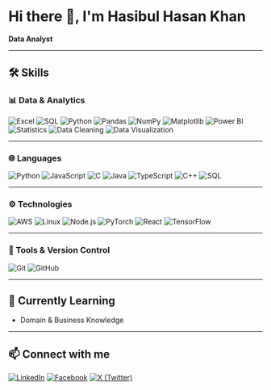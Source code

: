 # Hi there 👋, I'm Hasibul Hasan Khan

**Data Analyst**

---

## 🛠️ Skills

### 📊 Data & Analytics
![Excel](https://img.shields.io/badge/-Excel-000?&logo=microsoft-excel)
![SQL](https://img.shields.io/badge/-SQL-000?&logo=MySQL)
![Python](https://img.shields.io/badge/-Python-000?&logo=Python)
![Pandas](https://img.shields.io/badge/-Pandas-000?&logo=pandas)
![NumPy](https://img.shields.io/badge/-NumPy-000?&logo=numpy)
![Matplotlib](https://img.shields.io/badge/-Matplotlib-000?&logo=plotly)
![Power BI](https://img.shields.io/badge/-Power%20BI-000?&logo=Power-BI&logoColor=F2C811)
![Statistics](https://img.shields.io/badge/-Statistics-000?&logo=google-analytics&logoColor=white)
![Data Cleaning](https://img.shields.io/badge/-Data%20Cleaning-000?&logo=databricks)
![Data Visualization](https://img.shields.io/badge/-Data%20Visualization-000?&logo=tableau)

---

### 🌐 Languages
![Python](https://img.shields.io/badge/-Python-000?&logo=Python)
![JavaScript](https://img.shields.io/badge/-JavaScript-000?&logo=JavaScript)
![C](https://img.shields.io/badge/-C-000?&logo=C)
![Java](https://img.shields.io/badge/-Java-000?&logo=Java&logoColor=007396)
![TypeScript](https://img.shields.io/badge/-TypeScript-000?&logo=TypeScript)
![C++](https://img.shields.io/badge/-C++-000?&logo=c%2b%2b&logoColor=00599C)
![SQL](https://img.shields.io/badge/-SQL-000?&logo=MySQL)

---

### ⚙️ Technologies
![AWS](https://img.shields.io/badge/-AWS-000?&logo=Amazon-AWS&logoColor=F90)
![Linux](https://img.shields.io/badge/-Linux-000?&logo=Linux)
![Node.js](https://img.shields.io/badge/-Node.js-000?&logo=node.js)
![PyTorch](https://img.shields.io/badge/-PyTorch-000?&logo=PyTorch)
![React](https://img.shields.io/badge/-React-000?&logo=React)
![TensorFlow](https://img.shields.io/badge/-TensorFlow-000?&logo=TensorFlow)

---

### 🔧 Tools & Version Control
![Git](https://img.shields.io/badge/-Git-000?&logo=Git)
![GitHub](https://img.shields.io/badge/-GitHub-000?&logo=GitHub)

---

## 🌱 Currently Learning
- Domain & Business Knowledge

---

## 📫 Connect with me  
[![LinkedIn](https://img.shields.io/badge/LinkedIn-0A66C2?style=for-the-badge&logo=linkedin&logoColor=white)](https://www.linkedin.com/in/hasibulhasankhan/) 
[![Facebook](https://img.shields.io/badge/Facebook-1877F2?style=for-the-badge&logo=facebook&logoColor=white)](https://www.facebook.com/hasibulhasankhan2/) 
[![X (Twitter)](https://img.shields.io/badge/X-000000?style=for-the-badge&logo=x&logoColor=white)](https://x.com/Hasib2277)
